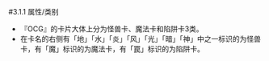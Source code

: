#3.1.1        属性/类别
* 『OCG』的卡片大体上分为怪兽卡、魔法卡和陷阱卡3类。
* 在卡名的右侧有「地」「水」「炎」「风」「光」「暗」「神」中之一标识的为怪兽卡，有「魔」标识的为魔法卡，有「罠」标识的为陷阱卡。
